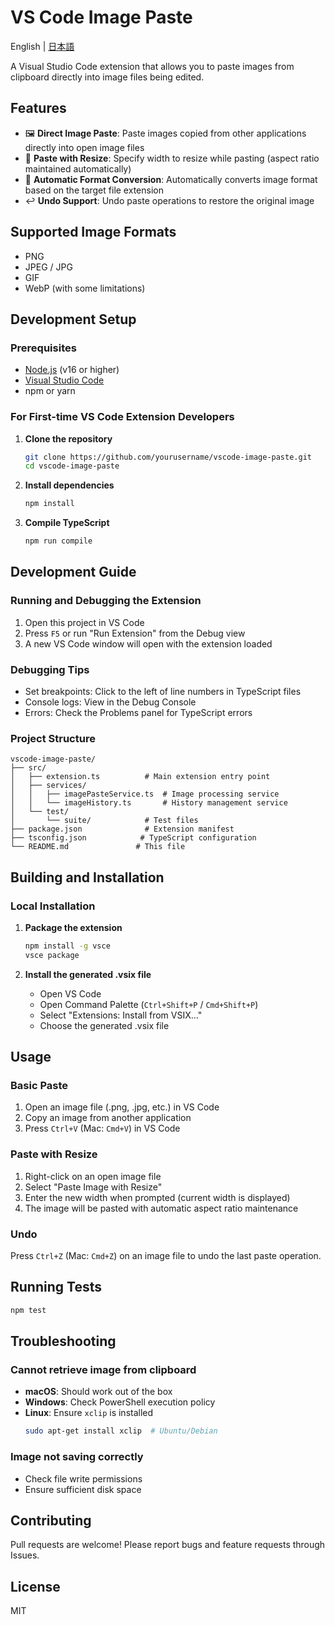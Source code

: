 # VS Code Image Paste

English | [日本語](README_ja.md)

A Visual Studio Code extension that allows you to paste images from clipboard directly into image files being edited.

## Features

- 🖼️ **Direct Image Paste**: Paste images copied from other applications directly into open image files
- 📐 **Paste with Resize**: Specify width to resize while pasting (aspect ratio maintained automatically)
- 🔄 **Automatic Format Conversion**: Automatically converts image format based on the target file extension
- ↩️ **Undo Support**: Undo paste operations to restore the original image

## Supported Image Formats

- PNG
- JPEG / JPG
- GIF
- WebP (with some limitations)

## Development Setup

### Prerequisites

- [Node.js](https://nodejs.org/) (v16 or higher)
- [Visual Studio Code](https://code.visualstudio.com/)
- npm or yarn

### For First-time VS Code Extension Developers

1. **Clone the repository**
   ```bash
   git clone https://github.com/yourusername/vscode-image-paste.git
   cd vscode-image-paste
   ```

2. **Install dependencies**
   ```bash
   npm install
   ```

3. **Compile TypeScript**
   ```bash
   npm run compile
   ```

## Development Guide

### Running and Debugging the Extension

1. Open this project in VS Code
2. Press `F5` or run "Run Extension" from the Debug view
3. A new VS Code window will open with the extension loaded

### Debugging Tips

- Set breakpoints: Click to the left of line numbers in TypeScript files
- Console logs: View in the Debug Console
- Errors: Check the Problems panel for TypeScript errors

### Project Structure

```
vscode-image-paste/
├── src/
│   ├── extension.ts          # Main extension entry point
│   ├── services/
│   │   ├── imagePasteService.ts  # Image processing service
│   │   └── imageHistory.ts       # History management service
│   └── test/
│       └── suite/            # Test files
├── package.json              # Extension manifest
├── tsconfig.json            # TypeScript configuration
└── README.md               # This file
```

## Building and Installation

### Local Installation

1. **Package the extension**
   ```bash
   npm install -g vsce
   vsce package
   ```

2. **Install the generated .vsix file**
   - Open VS Code
   - Open Command Palette (`Ctrl+Shift+P` / `Cmd+Shift+P`)
   - Select "Extensions: Install from VSIX..."
   - Choose the generated .vsix file

## Usage

### Basic Paste

1. Open an image file (.png, .jpg, etc.) in VS Code
2. Copy an image from another application
3. Press `Ctrl+V` (Mac: `Cmd+V`) in VS Code

### Paste with Resize

1. Right-click on an open image file
2. Select "Paste Image with Resize"
3. Enter the new width when prompted (current width is displayed)
4. The image will be pasted with automatic aspect ratio maintenance

### Undo

Press `Ctrl+Z` (Mac: `Cmd+Z`) on an image file to undo the last paste operation.

## Running Tests

```bash
npm test
```

## Troubleshooting

### Cannot retrieve image from clipboard

- **macOS**: Should work out of the box
- **Windows**: Check PowerShell execution policy
- **Linux**: Ensure `xclip` is installed
  ```bash
  sudo apt-get install xclip  # Ubuntu/Debian
  ```

### Image not saving correctly

- Check file write permissions
- Ensure sufficient disk space

## Contributing

Pull requests are welcome! Please report bugs and feature requests through Issues.

## License

MIT